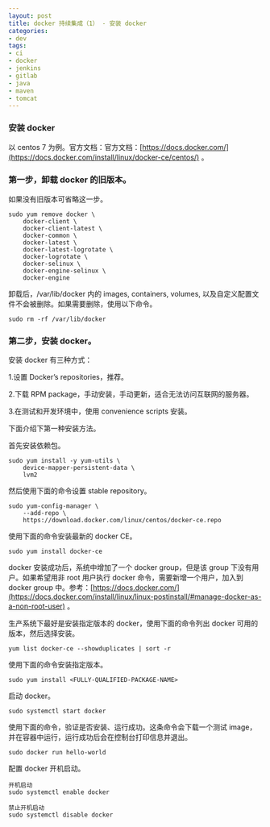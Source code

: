 ```yaml
---
layout: post
title: docker 持续集成（1） - 安装 docker
categories:
- dev
tags:
- ci
- docker
- jenkins
- gitlab
- java
- maven
- tomcat
---
```


### 安装 docker

以 centos 7 为例。官方文档：官方文档：[https://docs.docker.com/](https://docs.docker.com/install/linux/docker-ce/centos/) 。

### 第一步，卸载 docker 的旧版本。

如果没有旧版本可省略这一步。

    sudo yum remove docker \
        docker-client \
        docker-client-latest \
        docker-common \
        docker-latest \
        docker-latest-logrotate \
        docker-logrotate \
        docker-selinux \
        docker-engine-selinux \
        docker-engine

卸载后，/var/lib/docker 内的 images, containers, volumes, 以及自定义配置文件不会被删除。如果需要删除，使用以下命令。

    sudo rm -rf /var/lib/docker

### 第二步，安装 docker。

安装 docker 有三种方式：

1.设置 Docker’s repositories，推荐。

2.下载 RPM package，手动安装，手动更新，适合无法访问互联网的服务器。

3.在测试和开发环境中，使用  convenience scripts 安装。

下面介绍下第一种安装方法。

首先安装依赖包。

    sudo yum install -y yum-utils \
        device-mapper-persistent-data \
        lvm2

然后使用下面的命令设置 stable repository。

    sudo yum-config-manager \
        --add-repo \
        https://download.docker.com/linux/centos/docker-ce.repo

使用下面的命令安装最新的 docker CE。

    sudo yum install docker-ce

docker 安装成功后，系统中增加了一个 docker group，但是该 group 下没有用户。如果希望用非 root 用户执行 docker 命令，需要新增一个用户，加入到 docker group 中。参考：[https://docs.docker.com/](https://docs.docker.com/install/linux/linux-postinstall/#manage-docker-as-a-non-root-user) 。

生产系统下最好是安装指定版本的 docker，使用下面的命令列出 docker 可用的版本，然后选择安装。

    yum list docker-ce --showduplicates | sort -r

使用下面的命令安装指定版本。

    sudo yum install <FULLY-QUALIFIED-PACKAGE-NAME>

启动 docker。

    sudo systemctl start docker

使用下面的命令，验证是否安装、运行成功。这条命令会下载一个测试 image，并在容器中运行，运行成功后会在控制台打印信息并退出。

    sudo docker run hello-world

配置 docker 开机启动。

    开机启动
    sudo systemctl enable docker
    
    禁止开机启动
    sudo systemctl disable docker

